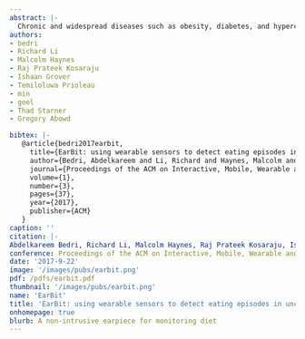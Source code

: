 ```yaml
---
abstract: |-
  Chronic and widespread diseases such as obesity, diabetes, and hypercholesterolemia require patients to monitor their food intake, and food journaling is currently the most common method for doing so. However, food journaling is subject to self-bias and recall errors, and is poorly adhered to by patients. In this paper, we propose an alternative by introducing EarBit, a wearable system that detects eating moments. We evaluate the performance of inertial, optical, and acoustic sensing modalities and focus on inertial sensing, by virtue of its recognition and usability performance. Using data collected in a simulated home setting with minimum restrictions on participants’ behavior, we build our models and evaluate them with an unconstrained outside-the-lab study. For both studies, we obtained video footage as ground truth for participants activities. Using leave-one-user-out validation, EarBit recognized all the eating episodes in the semi-controlled lab study, and achieved an accuracy of 90.1% and an F1-score of 90.9% in detecting chewing instances. In the unconstrained, outside-the-lab evaluation,EarBit obtained an accuracy of 93% and an F1-score of 80.1% in detecting chewing instances. It also accurately recognized all but one recorded eating episodes. These episodes ranged from a 2 minute snack to a 30 minute meal.
authors:
- bedri
- Richard Li
- Malcolm Haynes
- Raj Prateek Kosaraju
- Ishaan Grover
- Temiloluwa Prioleau
- min
- goel
- Thad Starner
- Gregory Abowd

bibtex: |-
   @article{bedri2017earbit,
     title={EarBit: using wearable sensors to detect eating episodes in unconstrained environments},
     author={Bedri, Abdelkareem and Li, Richard and Haynes, Malcolm and Kosaraju, Raj Prateek and Grover, Ishaan and Prioleau, Temiloluwa and Beh, Min Yan and Goel, Mayank and Starner, Thad and Abowd, Gregory},
     journal={Proceedings of the ACM on Interactive, Mobile, Wearable and Ubiquitous Technologies},
     volume={1},
     number={3},
     pages={37},
     year={2017},
     publisher={ACM}
   }
caption: ''
citation: |-
Abdelkareem Bedri, Richard Li, Malcolm Haynes, Raj Prateek Kosaraju, Ishaan Grover, Temiloluwa Prioleau, Min Yan Beh, Mayank Goel, Thad Starner, and Gregory Abowd. 2017. EarBit: Using Wearable Sensors to Detect Eating Episodes in Unconstrained Environments. Proc. ACM Interact. Mob. Wearable Ubiquitous Technol. 1, 3, Article 37 (September 2017), 20 pages. DOI: https://doi.org/10.1145/3130902
conference: Proceedings of the ACM on Interactive, Mobile, Wearable and Ubiquitous Technologies (IMWUT), 2017
date: '2017-9-22'
image: '/images/pubs/earbit.png'
pdf: /pdfs/earbit.pdf
thumbnail: '/images/pubs/earbit.png'
name: 'EarBit'
title: 'EarBit: using wearable sensors to detect eating episodes in unconstrained environments'
onhomepage: true
blurb: A non-intrusive earpiece for monitoring diet
---
```

